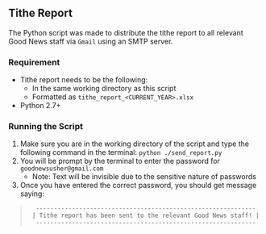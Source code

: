 ## Tithe Report

The Python script was made to distribute the tithe report to all relevant Good News staff via `Gmail` using an SMTP server.

### Requirement
- Tithe report needs to be the following: 
    - In the same working directory as this script
    - Formatted as `tithe_report_<CURRENT_YEAR>.xlsx`
- Python 2.7+

### Running the Script
1. Make sure you are in the working directory of the script and type the following command in the terminal: `python ./send_report.py`
2. You will be prompt by the terminal to enter the password for `goodnewsusher@gmail.com`
   - Note: Text will be invisible due to the sensitive nature of passwords
3. Once you have entered the correct password, you should get message saying:
>       -------------------------------------------------------------
>      | Tithe report has been sent to the relevant Good News staff! |
>       -------------------------------------------------------------
